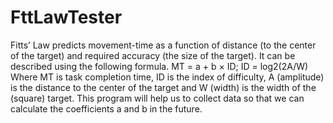 # FttLawTester
Fitts’ Law predicts movement-time as a function of distance (to the center of the target) and required accuracy (the size of the target). It can be described using the following formula.  MT = a + b × ID;  ID = log2(2A/W)  Where MT is task completion time, ID is the index of difficulty, A (amplitude) is the distance to the center of the target and W (width) is the width of the (square) target. This program will help us to collect data so that we can calculate the coefficients a and b in the future.  
